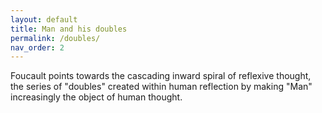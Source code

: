 ```yaml
---
layout: default
title: Man and his doubles
permalink: /doubles/
nav_order: 2
---
```



Foucault points towards the cascading inward spiral of reflexive thought, the series of "doubles" created within human reflection by making "Man" increasingly the object of human thought.